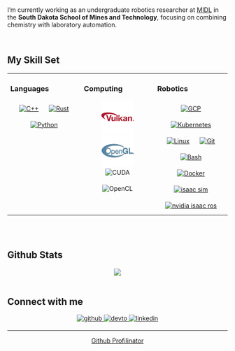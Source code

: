 ### <div align="center">
I’m currently working as an undergraduate robotics researcher at [MIDL](https://www.nanoshan.com/) in the **South Dakota School of Mines and Technology**, focusing on combining chemistry with laboratory automation.
</div>

<br/>  


## My Skill Set  
<table><tr><td valign="top" width="33%">



### Languages  
<div align="center">  
<a href="https://www.cplusplus.com/" target="_blank"><img style="margin: 10px" src="https://profilinator.rishav.dev/skills-assets/cplusplus-original.svg" alt="C++" height="50" /></a>  
<a href="https://www.rust-lang.org/" target="_blank"><img style="margin: 10px" src="https://profilinator.rishav.dev/skills-assets/rust-plain.svg" alt="Rust" height="50" /></a>  
<a href="https://www.python.org/" target="_blank"><img style="margin: 10px" src="https://profilinator.rishav.dev/skills-assets/python-original.svg" alt="Python" height="50" /></a>  
</div>

</td><td valign="top" width="33%">



### Computing  
<div align="center">  
  <img src="https://raw.githubusercontent.com/devicons/devicon/master/icons/vulkan/vulkan-original.svg" alt="Vulkan" width="75" style="margin: 0 10px;" />
  <img src="https://raw.githubusercontent.com/devicons/devicon/master/icons/opengl/opengl-original.svg" alt="OpenGL" width="75" style="margin: 0 10px;" />

  <img src="https://d29g4g2dyqv443.cloudfront.net/sites/default/files/pictures/2019/NVIDIACuda_Logo.jpg" alt="CUDA" width="75" style="margin: 0 10px;" />
  <img src="https://upload.wikimedia.org/wikipedia/commons/4/4d/OpenCL_logo.svg" alt="OpenCL" width="75" style="margin:  20px;" />
</div>


</td><td valign="top" width="33%">



### Robotics  
<div align="center">  
<a href="https://cloud.google.com/" target="_blank"><img style="margin: 10px" src="https://miro.medium.com/v2/resize:fit:720/format:webp/1*MBm2oAMqspVu7BCSei_4Hg.png" alt="GCP" height="40" /></a>  
<a href="https://kubernetes.io/" target="_blank"><img style="margin: 10px" src="https://profilinator.rishav.dev/skills-assets/kubernetes-icon.svg" alt="Kubernetes" height="50" /></a>  
<a href="https://www.linux.org/" target="_blank"><img style="margin: 10px" src="https://profilinator.rishav.dev/skills-assets/linux-original.svg" alt="Linux" height="50" /></a>  
<a href="https://github.com/" target="_blank"><img style="margin: 10px" src="https://profilinator.rishav.dev/skills-assets/git-scm-icon.svg" alt="Git" height="50" /></a>  
<a href="https://www.gnu.org/software/bash/" target="_blank"><img style="margin: 10px" src="https://profilinator.rishav.dev/skills-assets/gnu_bash-icon.svg" alt="Bash" height="50" /></a>  
<a href="https://www.docker.com/" target="_blank"><img style="margin: 10px" src="https://profilinator.rishav.dev/skills-assets/docker-original-wordmark.svg" alt="Docker" height="50" /></a>  
<a href="https://docs.isaacsim.omniverse.nvidia.com/latest/index.html" target="_blank"><img style="margin: 10px" src="https://catalog.ngc.nvidia.com/_next/image?url=https%3A%2F%2Fwww.nvidia.com%2Fcontent%2Fdam%2Fen-zz%2FSolutions%2Fgtcf20%2Fomniverse%2Frefresh-open-beta%2Fnvidia-omniverse-isaac-sim-icon-128.png&w=640&q=90" alt="isaac sim" height="50" /></a>  
<a href="https://developer.nvidia.com/isaac/ros" target="_blank"><img style="margin: 10px" src="https://avatars.githubusercontent.com/u/91228115?s=200&v=4" alt="nvidia isaac ros" height="50" /></a>  
</div>
</div>

</td></tr></table>  

<br/>  

  

<br/>  


## Github Stats  
<div align="center"><img src="https://github-readme-stats.vercel.app/api?username=alexermolovich&show_icons=true&count_private=true&hide_border=true" align="center" /></div>  

<br/>  



## Connect with me  
<div align="center">
<a href="https://github.com/alexyermolovich" target="_blank">
<img src=https://img.shields.io/badge/github-%2324292e.svg?&style=for-the-badge&logo=github&logoColor=white alt=github style="margin-bottom: 5px;" />
</a>
<a href="https://dev.to/oleksandr_yermolovych_f94" target="_blank">
<img src=https://img.shields.io/badge/dev.to-%2308090A.svg?&style=for-the-badge&logo=dev.to&logoColor=white alt=devto style="margin-bottom: 5px;" />
</a>
<a href="https://linkedin.com/in/oleksandryermolovych" target="_blank">
<img src=https://img.shields.io/badge/linkedin-%231E77B5.svg?&style=for-the-badge&logo=linkedin&logoColor=white alt=linkedin style="margin-bottom: 5px;" />
</a>  
</div>  


----
<div align="center"><a href="https://profilinator.rishav.dev/" target="_blank">Github Profilinator</a></div>
